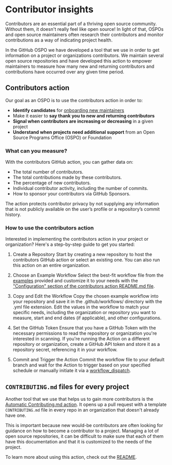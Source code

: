 # Contributor insights

Contributors are an essential part of a thriving open source community. Without them, it doesn't really feel like open source! In light of that, OSPOs and open source maintainers often research their contributors and monitor contributions as a way of indicating project health.

In the GitHub OSPO we have developed a tool that we use in order to get information on a project or organizations contributors. We maintain several open source repositories and have developed this action to empower maintainers to measure how many new and returning contributors and contributions have occurred over any given time period.

## Contributors action
Our goal as an OSPO is to use the contributors action in order to:

- **Identify candidates** for [onboarding new maintainers](https://github.blog/2023-06-01-elevating-open-source-contributors-to-open-source-maintainers/)
- Make it easier to **say thank you to new and returning contributors**
- **Signal when contributors are increasing or decreasing** in a given project
- **Understand when projects need additional support** from an Open Source Programs Office (OSPO) or Foundation

### What can you measure?

With the contributors GitHub action, you can gather data on:

- The total number of contributors.
- The total contributions made by these contributors.
- The percentage of new contributors.
- Individual contributor activity, including the number of commits.
- How to sponsor your contributors via GitHub Sponsors.

The action protects contributor privacy by not supplying any information that is not publicly available on the user’s profile or a repository’s commit history.

### How to use the contributors action

Interested in implementing the contributors action in your project or organization? Here's a step-by-step guide to get you started:

1. Create a Repository
Start by creating a new repository to host the contributors GitHub action or select an existing one. You can also run this action on an entire organization.

2. Choose an Example Workflow
Select the best-fit workflow file from the [examples](https://github.com/github/contributors/blob/main/README.md#example-workflow) provided and customize it to your needs with the ["Configuration" section of the contributors action README.md file](https://github.com/github/contributors/blob/main/README.md#configuration).

3. Copy and Edit the Workflow
Copy the chosen example workflow into your repository and save it in the .github/workflows/ directory with the .yml file extension. Edit the values in the workflow to match your specific needs, including the organization or repository you want to measure, start and end dates (if applicable), and other configurations.

4. Set the GitHub Token
Ensure that you have a GitHub Token with the necessary permissions to read the repository or organization you're interested in scanning. If you're running the Action on a different repository or organization, create a GitHub API token and store it as a repository secret, referencing it in your workflow.

5. Commit and Trigger the Action
Commit the workflow file to your default branch and wait for the Action to trigger based on your specified schedule or manually initiate it via a [workflow_dispatch](https://docs.github.com/en/actions/using-workflows/manually-running-a-workflow).

## `CONTRIBUTING.md` files for every project

Another tool that we use that helps us to gain more contributors is the [Automatic Contributing.md action](https://github.com/github/automatic-contrib-prs). It opens up a pull request with a template `CONTRIBUTING.md` file in every repo in an organization that doesn't already have one.

This is important because new would-be contributors are often looking for guidance on how to become a contributor to a project. Managing a lot of open source repositories, it can be difficult to make sure that each of them have this documentation and that it is customized to the needs of the project.

To learn more about using this action, check out the [README](https://github.com/github/automatic-contrib-prs#readme).
